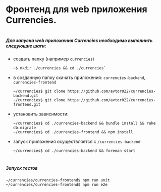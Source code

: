 # Фронтенд для web приложения Currencies.

#
##### Для запуска web приложения Currencies необходимо выполнить следующие шаги:
* создать папку (например `currencies`)
    ```
    ~$ mkdir ./currencies && cd ./currencies`
    ```
* в созданную папку скачать приложения: `currencies-backend`, `currencies-frontend`
    ```
    ~/currencies$ git clone https://github.com/avtor022/currencies-backend.git
    ~/currencies$ git clone https://github.com/avtor022/currencies-frontend.git
    ```
* установить зависимости:
    ```
    ~/currencies$ cd ./currencies-backend && bundle install && rake db:migrate
    ~/currencies$ cd ./currencies-frontend && npm install
    ```
* запуск приложения осуществляется с `/currencies-backend`
    ```
    ~/currencies$ cd ./currencies-backend && foreman start
    ```
#
#
##### Запуск тестов
  ```
  ~/currencies/currencies-frontend$ npm run unit
  ~/currencies/currencies-frontend$ npm run e2e
  ```